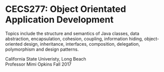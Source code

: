 # CECS277: Object Orientated Application Development
Topics include the structure and semantics of Java classes, data abstraction, encapsulation, cohesion, coupling, information hiding, object-oriented design, inheritance, interfaces, composition, delegation, polymorphism and design patterns.

California State Univeristy, Long Beach</br>
Professor Mimi Opkins
Fall 2017
